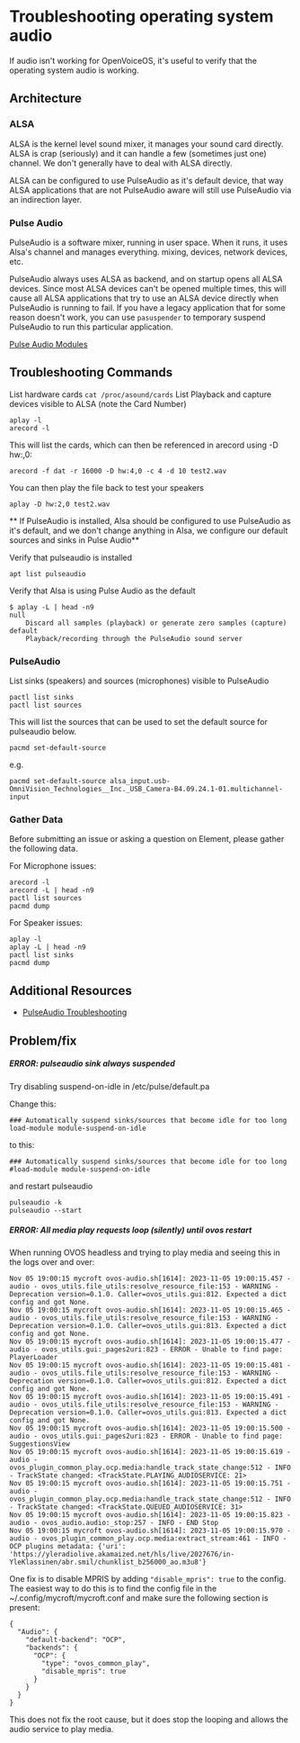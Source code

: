 # Troubleshooting operating system audio
If audio isn't working for OpenVoiceOS, it's useful to verify that the operating system audio is working.

## Architecture
### ALSA
ALSA is the kernel level sound mixer, it manages your sound card directly. ALSA is crap (seriously) and it can handle a few (sometimes just one) channel. We don't generally have to deal with ALSA directly.

ALSA can be configured to use PulseAudio as it's default device, that way ALSA applications that are not PulseAudio aware will still use PulseAudio via an indirection layer.

### Pulse Audio
PulseAudio is a software mixer, running in user space. When it runs, it uses Alsa's channel and manages everything. mixing, devices, network devices, etc.

PulseAudio always uses ALSA as backend, and on startup opens all ALSA devices. Since most ALSA devices can't be opened multiple times, this will cause all ALSA applications that try to use an ALSA device directly when PulseAudio is running to fail.  If you have a legacy application that for some reason doesn't work, you can use `pasuspender` to temporary suspend PulseAudio to run this particular application.

[Pulse Audio Modules](https://www.freedesktop.org/wiki/Software/PulseAudio/Documentation/User/Modules/)
## Troubleshooting Commands
List hardware cards `cat /proc/asound/cards`
List Playback and capture devices visible to ALSA (note the Card Number)
```
aplay -l
arecord -l
```
This will list the cards, which can then be referenced in arecord using -D hw:<card number>,0:
```
arecord -f dat -r 16000 -D hw:4,0 -c 4 -d 10 test2.wav
```
You can then play the file back to test your speakers
```
aplay -D hw:2,0 test2.wav
```
** If PulseAudio is installed, Alsa should be configured to use PulseAudio as it's default, and we don't change anything in Alsa, we configure our default sources and sinks in Pulse Audio**

Verify that pulseaudio is installed
```
apt list pulseaudio
```
Verify that Alsa is using Pulse Audio as the default
```
$ aplay -L | head -n9
null
    Discard all samples (playback) or generate zero samples (capture)
default
    Playback/recording through the PulseAudio sound server
```
### PulseAudio
List sinks (speakers) and sources (microphones) visible to PulseAudio
```
pactl list sinks
pactl list sources
```
This will list the sources that can be used to set the default source for pulseaudio below.
```
pacmd set-default-source
```
e.g.
```
pacmd set-default-source alsa_input.usb-OmniVision_Technologies__Inc._USB_Camera-B4.09.24.1-01.multichannel-input
```
### Gather Data
Before submitting an issue or asking a question on Element, please gather the following data.

For Microphone issues:
```
arecord -l
arecord -L | head -n9
pactl list sources
pacmd dump
```
For Speaker issues:
```
aplay -l
aplay -L | head -n9
pactl list sinks
pacmd dump
```
## Additional Resources
- [PulseAudio Troubleshooting](https://wiki.archlinux.org/title/PulseAudio/Troubleshooting)

## Problem/fix
##### ERROR: pulseaudio sink always suspended
Try disabling suspend-on-idle in /etc/pulse/default.pa

Change this:
```
### Automatically suspend sinks/sources that become idle for too long
load-module module-suspend-on-idle
```
to this:
```
### Automatically suspend sinks/sources that become idle for too long
#load-module module-suspend-on-idle
```
and restart pulseaudio
```
pulseaudio -k
pulseaudio --start
```

##### ERROR: All media play requests loop (silently) until ovos restart
When running OVOS headless and trying to play media and seeing this in the logs over and over:
```
Nov 05 19:00:15 mycroft ovos-audio.sh[1614]: 2023-11-05 19:00:15.457 - audio - ovos_utils.file_utils:resolve_resource_file:153 - WARNING - Deprecation version=0.1.0. Caller=ovos_utils.gui:812. Expected a dict config and got None.
Nov 05 19:00:15 mycroft ovos-audio.sh[1614]: 2023-11-05 19:00:15.465 - audio - ovos_utils.file_utils:resolve_resource_file:153 - WARNING - Deprecation version=0.1.0. Caller=ovos_utils.gui:813. Expected a dict config and got None.
Nov 05 19:00:15 mycroft ovos-audio.sh[1614]: 2023-11-05 19:00:15.477 - audio - ovos_utils.gui:_pages2uri:823 - ERROR - Unable to find page: PlayerLoader
Nov 05 19:00:15 mycroft ovos-audio.sh[1614]: 2023-11-05 19:00:15.481 - audio - ovos_utils.file_utils:resolve_resource_file:153 - WARNING - Deprecation version=0.1.0. Caller=ovos_utils.gui:812. Expected a dict config and got None.
Nov 05 19:00:15 mycroft ovos-audio.sh[1614]: 2023-11-05 19:00:15.491 - audio - ovos_utils.file_utils:resolve_resource_file:153 - WARNING - Deprecation version=0.1.0. Caller=ovos_utils.gui:813. Expected a dict config and got None.
Nov 05 19:00:15 mycroft ovos-audio.sh[1614]: 2023-11-05 19:00:15.500 - audio - ovos_utils.gui:_pages2uri:823 - ERROR - Unable to find page: SuggestionsView
Nov 05 19:00:15 mycroft ovos-audio.sh[1614]: 2023-11-05 19:00:15.619 - audio - ovos_plugin_common_play.ocp.media:handle_track_state_change:512 - INFO - TrackState changed: <TrackState.PLAYING_AUDIOSERVICE: 21>
Nov 05 19:00:15 mycroft ovos-audio.sh[1614]: 2023-11-05 19:00:15.751 - audio - ovos_plugin_common_play.ocp.media:handle_track_state_change:512 - INFO - TrackState changed: <TrackState.QUEUED_AUDIOSERVICE: 31>
Nov 05 19:00:15 mycroft ovos-audio.sh[1614]: 2023-11-05 19:00:15.823 - audio - ovos_audio.audio:_stop:257 - INFO - END Stop
Nov 05 19:00:15 mycroft ovos-audio.sh[1614]: 2023-11-05 19:00:15.970 - audio - ovos_plugin_common_play.ocp.media:extract_stream:461 - INFO - OCP plugins metadata: {'uri': 'https://yleradiolive.akamaized.net/hls/live/2027676/in-YleKlassinen/abr.smil/chunklist_b256000_ao.m3u8'}
```

One fix is to disable MPRIS by adding `"disable_mpris": true` to the config.
The easiest way to do this is to find the config file in the ~/.config/mycroft/mycroft.conf and make sure the following section is present:

```
{
  "Audio": {
    "default-backend": "OCP",
    "backends": {
      "OCP": {
        "type": "ovos_common_play",
        "disable_mpris": true
      }
    }
  }
}
```

This does not fix the root cause, but it does stop the looping and allows the audio service to play media.